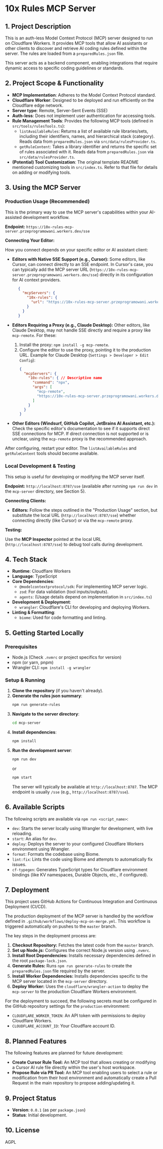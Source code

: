 # 10x Rules MCP Server

## 1. Project Description

This is an auth-less Model Context Protocol (MCP) server designed to run on Cloudflare Workers. It provides MCP tools that allow AI assistants or other clients to discover and retrieve AI coding rules defined within the server. The rules are loaded from a `preparedRules.json` file.

This server acts as a backend component, enabling integrations that require dynamic access to specific coding guidelines or standards.

## 2. Project Scope & Functionality

-   **MCP Implementation**: Adheres to the Model Context Protocol standard.
-   **Cloudflare Worker**: Designed to be deployed and run efficiently on the Cloudflare edge network.
-   **Server type**: Remote, Server-Sent Events (SSE)
-   **Auth-less**: Does not implement user authentication for accessing tools.
-   **Rule Management Tools**: Provides the following MCP tools (defined in `src/tools/rulesTools.ts`):
    -   `listAvailableRules`: Returns a list of available rule libraries/sets, including their identifiers, names, and hierarchical stack (category). Reads data from `preparedRules.json` via `src/data/rulesProvider.ts`.
    -   `getRuleContent`: Takes a library identifier and returns the specific set of rules associated with it. Reads data from `preparedRules.json` via `src/data/rulesProvider.ts`.
-   **(Potential) Tool Customization**: The original template README mentioned customizing tools in `src/index.ts`. Refer to that file for details on adding or modifying tools.

## 3. Using the MCP Server

### Production Usage (Recommended)

This is the primary way to use the MCP server's capabilities within your AI-assisted development workflow.

**Endpoint:** `https://10x-rules-mcp-server.przeprogramowani.workers.dev/sse`

**Connecting Your Editor:**

How you connect depends on your specific editor or AI assistant client:

-   **Editors with Native SSE Support (e.g., Cursor):** Some editors, like Cursor, can connect directly to an SSE endpoint. In Cursor's case, you can typically add the MCP server URL (`https://10x-rules-mcp-server.przeprogramowani.workers.dev/sse`) directly in its configuration for AI context providers.
  ```json
        {
          "mcpServers": {
            "10x-rules": {
              "url": "https://10x-rules-mcp-server.przeprogramowani.workers.dev/sse"
            }
          }
        }
  ```

-   **Editors Requiring a Proxy (e.g., Claude Desktop):** Other editors, like Claude Desktop, may not handle SSE directly and require a proxy like `mcp-remote`. For these:
    1.  Install the proxy: `npm install -g mcp-remote`.
    2.  Configure the editor to use the proxy, pointing it to the production URL. Example for Claude Desktop (`Settings > Developer > Edit Config`):
        ```json
        {
          "mcpServers": {
            "10x-rules": { // Descriptive name
              "command": "npx",
              "args": [
                "mcp-remote",
                "https://10x-rules-mcp-server.przeprogramowani.workers.dev/sse"
              ]
            }
          }
        }
        ```

-   **Other Editors (Windsurf, GitHub Copilot, JetBrains AI Assistant, etc.):** Check the specific editor's documentation to see if it supports direct SSE connections for MCP. If direct connection is not supported or is unclear, using the `mcp-remote` proxy is the recommended approach.

After configuring, restart your editor. The `listAvailableRules` and `getRuleContent` tools should become available.

### Local Development & Testing

This setup is useful for developing or modifying the MCP server itself.

**Endpoint:** `http://localhost:8787/sse` (available after running `npm run dev` in the `mcp-server` directory, see Section 5).

**Connecting Clients:**

-   **Editors:** Follow the steps outlined in the "Production Usage" section, but substitute the local URL (`http://localhost:8787/sse`) whether connecting directly (like Cursor) or via the `mcp-remote` proxy.

**Testing:**

Use the **MCP Inspector** pointed at the local URL (`http://localhost:8787/sse`) to debug tool calls during development.

## 4. Tech Stack

- **Runtime**: Cloudflare Workers
- **Language**: TypeScript
- **Core Dependencies**:
    - `@modelcontextprotocol/sdk`: For implementing MCP server logic.
    - `zod`: For data validation (tool inputs/outputs).
    - `agents`: (Usage details depend on implementation in `src/index.ts`)
- **Development & Deployment**:
    - `wrangler`: Cloudflare's CLI for developing and deploying Workers.
- **Linting & Formatting**:
    - `biome`: Used for code formatting and linting.

## 5. Getting Started Locally

### Prerequisites

- Node.js (Check `.nvmrc` or project specifics for version)
- npm (or yarn, pnpm)
- Wrangler CLI: `npm install -g wrangler`

### Setup & Running

1.  **Clone the repository** (if you haven't already).
2.  **Generate the rules json summary**:
    ```bash
    npm run generate-rules
    ```
3.  **Navigate to the server directory**:
    ```bash
    cd mcp-server
    ```
4.  **Install dependencies**:
    ```bash
    npm install
    ```
5.  **Run the development server**:
    ```bash
    npm run dev
    ```
    or
    ```bash
    npm start
    ```
    The server will typically be available at `http://localhost:8787`. The MCP endpoint is usually `/sse` (e.g., `http://localhost:8787/sse`).

## 6. Available Scripts

The following scripts are available via `npm run <script_name>`:

-   `dev`: Starts the server locally using Wrangler for development, with live reloading.
-   `start`: An alias for `dev`.
-   `deploy`: Deploys the server to your configured Cloudflare Workers environment using Wrangler.
-   `format`: Formats the codebase using Biome.
-   `lint:fix`: Lints the code using Biome and attempts to automatically fix issues.
-   `cf-typegen`: Generates TypeScript types for Cloudflare environment bindings (like KV namespaces, Durable Objects, etc., if configured).

## 7. Deployment

This project uses GitHub Actions for Continuous Integration and Continuous Deployment (CI/CD).

The production deployment of the MCP server is handled by the workflow defined in `.github/workflows/deploy-mcp-on-merge.yml`. This workflow is triggered automatically on pushes to the `master` branch.

The key steps in the deployment process are:

1.  **Checkout Repository:** Fetches the latest code from the `master` branch.
2.  **Set up Node.js:** Configures the correct Node.js version using `.nvmrc`.
3.  **Install Root Dependencies:** Installs necessary dependencies defined in the root `package-lock.json`.
4.  **Generate Rules:** Runs `npm run generate-rules` to create the `preparedRules.json` file required by the server.
5.  **Install Worker Dependencies:** Installs dependencies specific to the MCP server located in the `mcp-server` directory.
6.  **Deploy Worker:** Uses the `cloudflare/wrangler-action` to deploy the `mcp-server` to the production Cloudflare Workers environment.

For the deployment to succeed, the following secrets must be configured in the GitHub repository settings for the `production` environment:
-   `CLOUDFLARE_WORKER_TOKEN`: An API token with permissions to deploy Cloudflare Workers.
-   `CLOUDFLARE_ACCOUNT_ID`: Your Cloudflare account ID.

## 8. Planned Features

The following features are planned for future development:

-   **Create Cursor Rule Tool:** An MCP tool that allows creating or modifying a Cursor AI rule file directly within the user's host workspace.
-   **Propose Rule via PR Tool:** An MCP tool enabling users to select a rule or modification from their host environment and automatically create a Pull Request in the main repository to propose adding/updating it.

## 9. Project Status

-   **Version**: `0.0.1` (as per `package.json`)
-   **Status**: Initial development.

## 10. License

AGPL